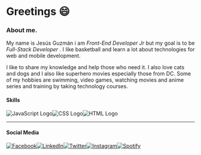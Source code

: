 # Greetings :smile:

### About me.

<p style="text-align: justify">
My name is Jesús Guzmán i am <i>Front-End Developer Jr </i> but my goal is to be <i>Full-Stack Developer </i>. I like basketball and learn a lot about technologies for web and mobile development.

I like to share my knowledge and help those who need it. I also love cats and dogs and I also like superhero movies especially those from DC. Some of my hobbies are swimming, video games, watching movies and anime series and training by taking technology courses.
</p>



#### Skills 


![JavaScript Logo](https://res.cloudinary.com/jesus0311/image/upload/v1595209823/GitHub%20Profile/JS_yynut3.png)![CSS Logo](https://res.cloudinary.com/jesus0311/image/upload/v1595209810/GitHub%20Profile/CSS_vwk5jf.png)![HTML Logo](https://res.cloudinary.com/jesus0311/image/upload/v1595209823/GitHub%20Profile/HTML_eqwxiq.png)
***
#### Social Media
[![Facebook](https://res.cloudinary.com/jesus0311/image/upload/v1595209823/GitHub%20Profile/facebook_rcpgms.png)](https://www.facebook.com/JesusGuzman11)[![LinkedIn](https://res.cloudinary.com/jesus0311/image/upload/v1595209823/GitHub%20Profile/linkedin_vbrqru.png)](https://www.linkedin.com/in/jes%C3%BAs-guzm%C3%A1n-725b96150/)[![Twitter](https://res.cloudinary.com/jesus0311/image/upload/v1595209823/GitHub%20Profile/twitter_rkbmw9.png)](https://twitter.com/Jesus_Guzman03)[![Instagram](https://res.cloudinary.com/jesus0311/image/upload/v1595209823/GitHub%20Profile/instagram_t0dnjf.png)](https://www.instagram.com/jesus_guzman0311/?hl=es-la)[![Spotify](https://res.cloudinary.com/jesus0311/image/upload/v1595209823/GitHub%20Profile/spotify_fd3lrg.png)](https://open.spotify.com/user/0qowo2bjmgd9au8rqbd7z3zfq?si=63rtIDtoTaWN4_mELA4psw)
